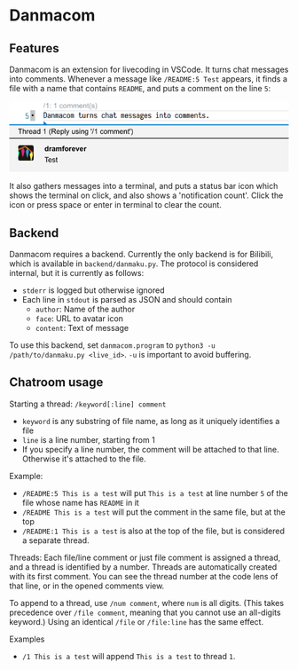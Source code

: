 # Danmacom

## Features

Danmacom is an extension for livecoding in VSCode. It turns chat messages into comments. Whenever a message like
`/README:5 Test` appears, it finds a file with a name that contains `README`,
and puts a comment on the line `5`:

![Image showing comment on line `5`](images/comment_demo.png)

It also gathers messages into a terminal, and puts a status bar icon which shows the terminal on click, and also shows a 'notification count'. Click the icon or press space or enter in terminal to clear the count.

## Backend

Danmacom requires a backend. Currently the only backend is for Bilibili, which
is available in `backend/danmaku.py`. The protocol is considered internal, but
it is currently as follows:

- `stderr` is logged but otherwise ignored
- Each line in `stdout` is parsed as JSON and should contain
    - `author`: Name of the author
    - `face`: URL to avatar icon
    - `content`: Text of message

To use this backend, set `danmacom.program` to `python3 -u /path/to/danmaku.py
<live_id>`. `-u` is important to avoid buffering.

## Chatroom usage

Starting a thread: `/keyword[:line] comment`

- `keyword` is any substring of file name, as long as it uniquely identifies a
  file
- `line` is a line number, starting from 1
- If you specify a line number, the comment will be attached to that line.
  Otherwise it's attached to the file.

Example:

- `/README:5 This is a test` will put `This is a test` at line number `5` of the
  file whose name has `README` in it
- `/README This is a test` will put the comment in the same file, but at the top
- `/README:1 This is a test` is also at the top of the file, but is considered a
  separate thread.

Threads: Each file/line comment or just file comment is assigned a thread, and a
thread is identified by a number. Threads are automatically created with its
first comment. You can see the thread number at the code lens of that line, or
in the opened comments view.

To append to a thread, use `/num comment`, where `num` is all digits. (This
takes precedence over `/file comment`, meaning that you cannot use an all-digits
keyword.) Using an identical `/file` or `/file:line` has the same effect.

Examples

- `/1 This is a test` will append `This is a test` to thread `1`.
